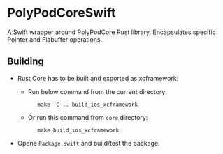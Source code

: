 # PolyPodCoreSwift

A Swift wrapper around PolyPodCore Rust library. Encapsulates specific Pointer and Flabuffer operations.

## Building

- Rust Core has to be built and exported as xcframework:
    - Run below command from the current directory:

             make -C .. build_ios_xcframework

    - Or run this command from `core` directory:

             make build_ios_xcframework

- Opene `Package.swift` and build/test the package.
    
